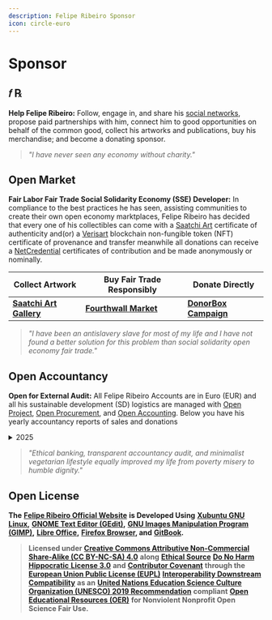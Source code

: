 ```yaml
---
description: Felipe Ribeiro Sponsor
icon: circle-euro
---
```


# Sponsor

## 𝑓 ℞

**Help Felipe Ribeiro:** Follow, engage in, and share his [social networks](../contacts.md), propose paid partnerships with him, connect him to good opportunities on behalf of the common good, collect his artworks and publications, buy his merchandise; and become a donating sponsor.

> _"I have never seen any economy without charity."_

## Open Market

**Fair Labor Fair Trade Social Solidarity Economy (SSE) Developer:** In compliance to the best practices he has seen, assisting communities to create their own open economy marktplaces, Felipe Ribeiro has decided that every one of his collectibles can come with a [Saatchi Art](https://support.saatchiart.com/hc/en-us/articles/14707658658587-Certificate-of-Authenticity) certificate of authenticity and(or) a [Verisart](https://verisart.com) blockchain non-fungible token (NFT) certificate of provenance and transfer meanwhile all donations can receive a [NetCredential](https://netcredential.com) certificates of contribution and be made anonymously or nominally.

| Collect Artwork                                                             | Buy Fair Trade Responsibly                                            | Donate Directly                                               |
| --------------------------------------------------------------------------- | --------------------------------------------------------------------- | ------------------------------------------------------------- |
| [**Saatchi Art Gallery**](https://www.saatchiart.com/en-br/operarioribeiro) | [**Fourthwall Market**](https://operarioribeiro-shop.fourthwall.com/) | [**DonorBox Campaign**](https://donorbox.org/operarioribeiro) |

> _"I have been an antislavery slave for most of my life and I have not found a better solution for this problem than social solidarity open economy fair trade."_

## Open Accountancy

**Open for External Audit:** All Felipe Ribeiro Accounts are in Euro (EUR) and all his sustainable development (SD) logistics are managed with [Open Project](https://www.openproject.org), [Open Procurement](https://openprocurement.io), and [Open Accounting](https://openaccounting.io). Below you have his yearly accountancy reports of sales and donations

<details>

<summary>2025</summary>

**June**\
$180 Anonymous Donation\
$200 His Mother Donation

**May**\
$350 Anonymous Donation

**April**\
$200 Anonymous Donation&#x20;

</details>

> _"Ethical banking, transparent accountancy audit, and minimalist vegetarian lifestyle equally improved my life from poverty misery to humble dignity."_

## Open License

**The** [**Felipe Ribeiro Official Website**](https://operarioribeiro.gitbook.io/) **is Developed Using** [**Xubuntu GNU Linux**](https://xubuntu.org/)**,** [**GNOME Text Editor (GEdit)**](https://gedit-text-editor.org/)**,** [**GNU Images Manipulation Program (GIMP)**](https://gimp.org/)**,** [**Libre Office**](https://libreoffice.org/)**,** [**Firefox Browser**](https://mozilla.org/firefox)**, and** [**GitBook**](https://gitbook.com/)**.**

> **Licensed under** [**Creative Commons Attributive Non-Commercial Share-Alike (CC BY-NC-SA) 4.**](https://creativecommons.org/licenses/by-nc-sa/4.0)[**0**](https://creativecommons.org/licenses/by-nc-sa/4.0) **along** [**Ethical Source**](https://ethicalsource.dev/) [**Do No Harm Hippocratic**](https://firstdonoharm.dev/)[ **License 3.0**](https://firstdonoharm.dev/) **and** [**Contributor Covenant**](https://contributor-covenant.org/) **through the** [**European Union Public License (EUPL)**](https://commission.europa.eu/about/departments-and-executive-agencies/digital-services/open-source-strategy-history/european-union-public-licence_en) [**Interoperability Downstream Compatibility**](https://interoperable-europe.ec.europa.eu/collection/eupl/how-use-eupl) **as an** [**United Nations Education Science Culture Organization (UNESCO) 2019 Recommendation**](https://unesdoc.unesco.org/ark:/48223/pf0000383205?posInSet=11\&queryId=c113a623-2bd5-45ce-a4aa-ea2389aa5e95) **compliant** [**Open Educational Resources (OER)**](https://www.unesco.org/en/open-educational-resources) **for Nonviolent Nonprofit Open Science Fair Use.**
